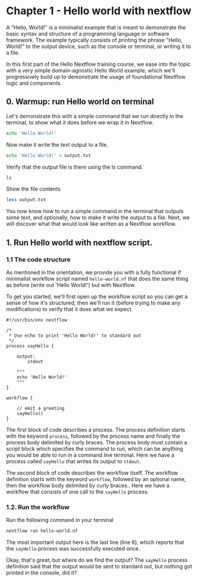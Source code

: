# Chapter 1 - Hello world with nextflow

A "Hello, World!" is a minimalist example that is meant to demonstrate the basic syntax and structure of a programming language or software framework. The example typically consists of printing the phrase "Hello, World!" to the output device, such as the console or terminal, or writing it to a file.

In this first part of the Hello Nextflow training course, we ease into the topic with a very simple domain-agnostic Hello World example, which we'll progressively build up to demonstrate the usage of foundational Nextflow logic and components.

## 0. Warmup: run Hello world on terminal

Let's demonstrate this with a simple command that we run directly in the terminal, to show what it does before we wrap it in Nextflow.
```bash
echo 'Hello World!'
```
Now make it write the text output to a file.
```bash
echo 'Hello World!' > output.txt
```
Verify that the output file is there using the ls command.
```bash
ls
```
Show the file contents
```bash
less output.txt
```

You now know how to run a simple command in the terminal that outputs some text, and optionally, how to make it write the output to a file. Next, we will discover what that would look like written as a Nextflow workflow.

## 1. Run Hello world with nextflow script.

### 1.1 The code structure

As mentioned in the orientation, we provide you with a fully functional if minimalist workflow script named `hello-world.nf` that does the same thing as before (write out 'Hello World!') but with Nextflow.

To get you started, we'll first open up the workflow script so you can get a sense of how it's structured, then we'll run it (before trying to make any modifications) to verify that it does what we expect.

```nextflow
#!/usr/bin/env nextflow

/*
 * Use echo to print 'Hello World!' to standard out
 */
process sayHello {

    output:
        stdout

    """
    echo 'Hello World!'
    """
}

workflow {

    // emit a greeting
    sayHello()
}
```

The first block of code describes a process. The process definition starts with the keyword `process`, followed by the process name and finally the process body delimited by curly braces. The process body must contain a script block which specifies the command to run, which can be anything you would be able to run in a command line terminal. Here we have a process called `sayHello` that writes its output to `stdout`.

The second block of code describes the workflow itself. The workflow definition starts with the keyword `workflow`, followed by an optional name, then the workflow body delimited by curly braces.. Here we have a workflow that consists of one call to the `sayHello` process.

### 1.2. Run the workflow

Run the following command in your terminal

```bash
nextflow run hello-world.nf
```
The most important output here is the last line (line 6), which reports that the `sayHello` process was successfully executed once.

Okay, that's great, but where do we find the output? The `sayHello` process definition said that the output would be sent to standard out, but nothing got printed in the console, did it?
